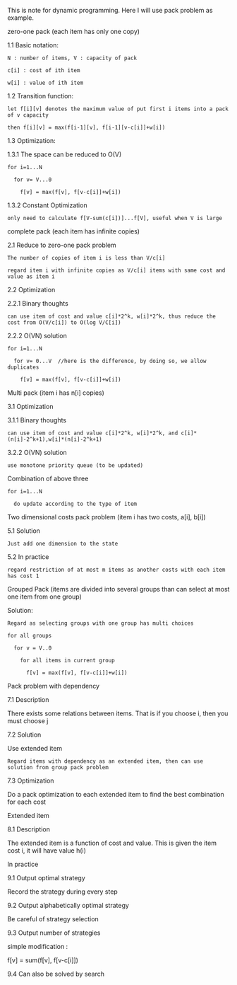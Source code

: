 This is note for dynamic programming. Here I will use pack problem as example.

zero-one pack (each item has only one copy)

1.1 Basic notation: 

    N : number of items, V : capacity of pack
    
    c[i] : cost of ith item
    
    w[i] : value of ith item
    
1.2 Transition function:

    let f[i][v] denotes the maximum value of put first i items into a pack of v capacity
    
    then f[i][v] = max(f[i-1][v], f[i-1][v-c[i]]+w[i])
    
1.3 Optimization:

1.3.1 The space can be reduced to O(V)

    for i=1...N
    
      for v= V...0
      
        f[v] = max(f[v], f[v-c[i]]+w[i])  
        
1.3.2 Constant Optimization

    only need to calculate f[V-sum(c[i])]...f[V], useful when V is large
    
complete pack (each item has infinite copies)

2.1 Reduce to zero-one pack problem

    The number of copies of item i is less than V/c[i]
    
    regard item i with infinite copies as V/c[i] items with same cost and value as item i
    
2.2 Optimization

2.2.1 Binary thoughts 

    can use item of cost and value c[i]*2^k, w[i]*2^k, thus reduce the cost from O(V/c[i]) to O(log V/C[i])
    
2.2.2 O(VN) solution

    for i=1...N
    
      for v= 0...V  //here is the difference, by doing so, we allow duplicates
      
        f[v] = max(f[v], f[v-c[i]]+w[i]) 
       
Multi pack (item i has n[i] copies)

3.1 Optimization

3.1.1 Binary thoughts

    can use item of cost and value c[i]*2^k, w[i]*2^k, and c[i]*(n[i]-2^k+1),w[i]*(n[i]-2^k+1)
    
3.2.2 O(VN) solution

    use monotone priority queue (to be updated)
    
Combination of above three

    for i=1...N
    
      do update according to the type of item
      
Two dimensional costs pack problem (item i has two costs, a[i], b[i])

5.1 Solution

    Just add one dimension to the state
    
5.2 In practice

    regard restriction of at most m items as another costs with each item has cost 1 
    
Grouped Pack (items are divided into several groups than can select at most one  item from one group)

Solution:

    Regard as selecting groups with one group has multi choices
    
    for all groups
    
      for v = V..0
      
        for all items in current group
        
          f[v] = max(f[v], f[v-c[i]]+w[i])
          
Pack problem with dependency

7.1 Description

  There exists some relations between items. That is if you choose i, then you must choose j
  
7.2 Solution

  Use extended item 
  
    Regard items with dependency as an extended item, then can use solution from group pack problem
    
7.3 Optimization

  Do a pack optimization to each extended item to find the best combination for each cost

Extended item

8.1 Description

  The extended item is a function of cost and value. This is given the item cost i, it will have value h(i)

In practice

9.1 Output optimal strategy

  Record the strategy during every step
  
9.2 Output alphabetically optimal strategy

  Be careful of strategy selection
  
9.3 Output number of strategies

  simple modification : 
  
  f[v] = sum(f[v], f[v-c[i]]) 
  
9.4 Can also be solved by search
  
